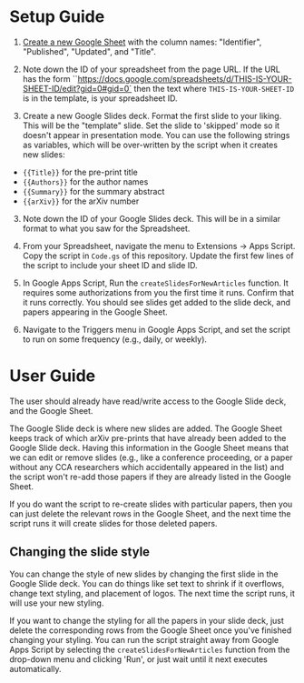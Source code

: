 
# Setup Guide

1. [Create a new Google Sheet](https://docs.google.com/spreadsheets/create) with the column names: "Identifier", "Published", "Updated", and "Title". 

2. Note down the ID of your spreadsheet from the page URL. If the URL has the form ``https://docs.google.com/spreadsheets/d/THIS-IS-YOUR-SHEET-ID/edit?gid=0#gid=0` then the text where `THIS-IS-YOUR-SHEET-ID` is in the template, is your spreadsheet ID.

2. Create a new Google Slides deck. Format the first slide to your liking. This will be the "template" slide. Set the slide to 'skipped' mode so it doesn't appear in presentation mode. You can use the following strings as variables, which will be over-written by the script when it creates new slides:
  - `{{Title}}` for the pre-print title
  - `{{Authors}}` for the author names
  - `{{Summary}}` for the summary abstract
  - `{{arXiv}}` for the arXiv number

3. Note down the ID of your Google Slides deck. This will be in a similar format to what you saw for the Spreadsheet.

4. From your Spreadsheet, navigate the menu to Extensions -> Apps Script. Copy the script in `Code.gs` of this repository. Update the first few lines of the script to include your sheet ID and slide ID.

5. In Google Apps Script, Run the `createSlidesForNewArticles` function. It requires some authorizations from you the first time it runs. Confirm that it runs correctly. You should see slides get added to the slide deck, and papers appearing in the Google Sheet.

5. Navigate to the Triggers menu in Google Apps Script, and set the script to run on some frequency (e.g., daily, or weekly).


# User Guide

The user should already have read/write access to the Google Slide deck, and the Google Sheet.

The Google Slide deck is where new slides are added. The Google Sheet keeps track of which arXiv pre-prints that have already been added to the Google Slide deck. Having this information in the Google Sheet means that we can edit or remove slides (e.g., like a conference proceeding, or a paper without any CCA researchers which accidentally appeared in the list) and the script won't re-add those papers if they are already listed in the Google Sheet.

If you do want the script to re-create slides with particular papers, then you can just delete the relevant rows in the Google Sheet, and the next time the script runs it will create slides for those deleted papers.

## Changing the slide style

You can change the style of new slides by changing the first slide in the Google Slide deck. You can do things like set text to shrink if it overflows, change text styling, and placement of logos. The next time the script runs, it will use your new styling.


If you want to change the styling for all the papers in your slide deck, just delete the corresponding rows from the Google Sheet once you've finished changing your styling. You can run the script straight away from Google Apps Script by selecting the `createSlidesForNewArticles` function from the drop-down menu and clicking 'Run', or just wait until it next executes automatically.

